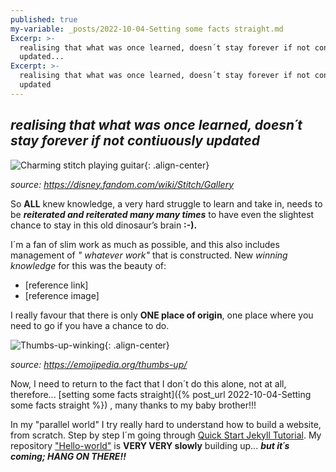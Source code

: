 ```yaml
---
published: true
my-variable: _posts/2022-10-04-Setting some facts straight.md
Excerp: >-
  realising that what was once learned, doesn´t stay forever if not contiuously
  updated...
Excerpt: >-
  realising that what was once learned, doesn´t stay forever if not contiuously
  updated
---
```


 
## _realising that what was once learned, doesn´t stay forever if not contiuously updated_ 



![Charming stitch playing guitar][Stitch with guitar]{: .align-center} 

_source: https://disney.fandom.com/wiki/Stitch/Gallery_

So **ALL** knew knowledge, a very hard struggle to learn and take in, needs to be _**reiterated and reiterated many many times**_ to have even the slightest chance to stay in this old dinosaur’s brain **:-).**

I´m a fan of slim work as much as possible, and this also includes management of _" whatever work"_ that is constructed. New _winning knowledge_ for this was the beauty of:

* [reference link]
* [reference image]

I really favour that there is only **ONE place of origin**, one place where you need to go if you have a chance to do. 

![Thumbs-up-winking][Thumbs-up]{: .align-center} 

_source: https://emojipedia.org/thumbs-up/_

Now, I need to return to the fact that I don´t do this alone, not at all, therefore...
[setting some facts straight]({% post_url 2022-10-04-Setting some facts straight %}) , many thanks to my baby brother!!!

In my "parallel world" I try really hard to understand how to build a website, from scratch. Step by step I´m going through [Quick Start Jekyll Tutorial](https://jekyllrb.com/docs/step-by-step/01-setup/). My repository ["Hello-world"](https://kabom.eu/Hello-world/index.html) is **VERY VERY slowly** building up...
_**but it´s coming; HANG ON THERE!!**_




[Stitch with guitar]:https://monikakaron.github.io/assets/images/Cliplilo9_Stitch.webp
[Thumbs-up]:https://monikakaron.github.io/assets/images/thumbs-up_1f44d.png

